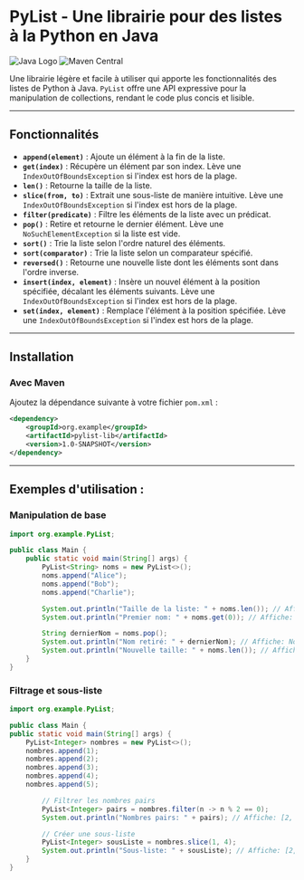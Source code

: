 # PyList - Une librairie pour des listes à la Python en Java

![Java Logo](https://img.shields.io/badge/Java-ED8B00?style=for-the-badge&logo=openjdk&logoColor=white)
![Maven Central](https://img.shields.io/maven-central/v/org.example/pylist-lib?style=for-the-badge)

Une librairie légère et facile à utiliser qui apporte les fonctionnalités des listes de Python à Java. `PyList` offre une API expressive pour la manipulation de collections, rendant le code plus concis et lisible.

---

## Fonctionnalités

- **`append(element)`** : Ajoute un élément à la fin de la liste.
- **`get(index)`** : Récupère un élément par son index. Lève une `IndexOutOfBoundsException` si l'index est hors de la plage.
- **`len()`** : Retourne la taille de la liste.
- **`slice(from, to)`** : Extrait une sous-liste de manière intuitive. Lève une `IndexOutOfBoundsException` si l'index est hors de la plage.
- **`filter(predicate)`** : Filtre les éléments de la liste avec un prédicat.
- **`pop()`** : Retire et retourne le dernier élément. Lève une `NoSuchElementException` si la liste est vide.
- **`sort()`** : Trie la liste selon l'ordre naturel des éléments.
- **`sort(comparator)`** : Trie la liste selon un comparateur spécifié.
- **`reversed()`** : Retourne une nouvelle liste dont les éléments sont dans l'ordre inverse.
- **`insert(index, element)`** : Insère un nouvel élément à la position spécifiée, décalant les éléments suivants. Lève une `IndexOutOfBoundsException` si l'index est hors de la plage.
- **`set(index, element)`** : Remplace l'élément à la position spécifiée. Lève une `IndexOutOfBoundsException` si l'index est hors de la plage.
---

## Installation

### Avec Maven

Ajoutez la dépendance suivante à votre fichier `pom.xml` :

```xml
<dependency>
    <groupId>org.example</groupId>
    <artifactId>pylist-lib</artifactId>
    <version>1.0-SNAPSHOT</version>
</dependency>
```

---

## Exemples d'utilisation :
### Manipulation de base

```java
import org.example.PyList;

public class Main {
    public static void main(String[] args) {
        PyList<String> noms = new PyList<>();
        noms.append("Alice");
        noms.append("Bob");
        noms.append("Charlie");

        System.out.println("Taille de la liste: " + noms.len()); // Affiche: Taille de la liste: 3
        System.out.println("Premier nom: " + noms.get(0)); // Affiche: Premier nom: Alice

        String dernierNom = noms.pop();
        System.out.println("Nom retiré: " + dernierNom); // Affiche: Nom retiré: Charlie
        System.out.println("Nouvelle taille: " + noms.len()); // Affiche: Nouvelle taille: 2
    }
}
```

### Filtrage et sous-liste

```java
import org.example.PyList;

public class Main {
public static void main(String[] args) {
    PyList<Integer> nombres = new PyList<>();
    nombres.append(1);
    nombres.append(2);
    nombres.append(3);
    nombres.append(4);
    nombres.append(5);

        // Filtrer les nombres pairs
        PyList<Integer> pairs = nombres.filter(n -> n % 2 == 0);
        System.out.println("Nombres pairs: " + pairs); // Affiche: [2, 4]

        // Créer une sous-liste
        PyList<Integer> sousListe = nombres.slice(1, 4);
        System.out.println("Sous-liste: " + sousListe); // Affiche: [2, 3, 4]
    }
}
```